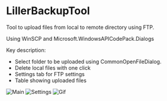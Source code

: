 # LillerBackupTool
Tool to upload files from local to remote directory using FTP.

Using WinSCP and Microsoft.WindowsAPICodePack.Dialogs



Key description:
* Select folder to be uploaded using CommonOpenFileDialog.
* Delete local files with one click
* Settings tab for FTP settings
* Table showing uploaded files


 ![Main](https://www.lahtinen.cc/sharex/u/le05.png)
 ![Settings](https://www.lahtinen.cc/sharex/u/sDv4.png)
 ![Gif](https://www.lahtinen.cc/sharex/u/Qrds.gif)
